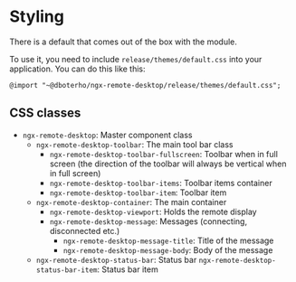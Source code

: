 # Styling

There is a default that comes out of the box with the module.

To use it, you need to include `release/themes/default.css` into your application. You can do this like this:

`@import "~@dboterho/ngx-remote-desktop/release/themes/default.css";`

## CSS classes

 - `ngx-remote-desktop`:  Master component class
	 - `ngx-remote-desktop-toolbar`: The main tool bar class
		 - `ngx-remote-desktop-toolbar-fullscreen`:  Toolbar when in full screen (the direction of the toolbar will always be vertical when in full screen)
		 - `ngx-remote-desktop-toolbar-items`: Toolbar items container
		 - `ngx-remote-desktop-toolbar-item`: Toolbar item
	 - `ngx-remote-desktop-container`: The main container
		 - `ngx-remote-desktop-viewport`: Holds the remote display
		 - `ngx-remote-desktop-message`: Messages (connecting, disconnected etc.)
			 - `ngx-remote-desktop-message-title`: Title of the message
			 - `ngx-remote-desktop-message-body`: Body of the message
	- `ngx-remote-desktop-status-bar`: Status bar
		`ngx-remote-desktop-status-bar-item`: Status bar item